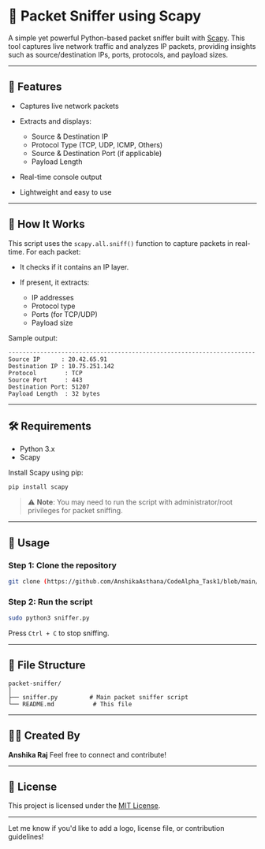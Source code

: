 # 📡 Packet Sniffer using Scapy

A simple yet powerful Python-based packet sniffer built with [Scapy](https://scapy.net/). This tool captures live network traffic and analyzes IP packets, providing insights such as source/destination IPs, ports, protocols, and payload sizes.

---

## 🚀 Features

* Captures live network packets
* Extracts and displays:

  * Source & Destination IP
  * Protocol Type (TCP, UDP, ICMP, Others)
  * Source & Destination Port (if applicable)
  * Payload Length
* Real-time console output
* Lightweight and easy to use

---

## 🧠 How It Works

This script uses the `scapy.all.sniff()` function to capture packets in real-time. For each packet:

* It checks if it contains an IP layer.
* If present, it extracts:

  * IP addresses
  * Protocol type
  * Ports (for TCP/UDP)
  * Payload size

Sample output:

```
----------------------------------------------------------------------
Source IP      : 20.42.65.91
Destination IP : 10.75.251.142
Protocol        : TCP
Source Port     : 443
Destination Port: 51207
Payload Length  : 32 bytes
```

---

## 🛠 Requirements

* Python 3.x
* Scapy

Install Scapy using pip:

```bash
pip install scapy
```

> ⚠️ **Note**: You may need to run the script with administrator/root privileges for packet sniffing.

---

## 📁 Usage

### Step 1: Clone the repository

```bash
git clone (https://github.com/AnshikaAsthana/CodeAlpha_Task1/blob/main/Basic%20Network%20Sniffer)
```

### Step 2: Run the script

```bash
sudo python3 sniffer.py
```

Press `Ctrl + C` to stop sniffing.

---

## 📄 File Structure

```
packet-sniffer/
│
├── sniffer.py         # Main packet sniffer script
└── README.md           # This file
```

---

## 👩‍💻 Created By

**Anshika Raj**
Feel free to connect and contribute!

---

## 📜 License

This project is licensed under the [MIT License](LICENSE).

---

Let me know if you'd like to add a logo, license file, or contribution guidelines!
